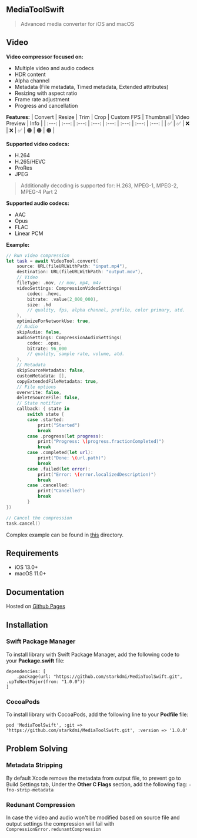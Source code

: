 ## MediaToolSwift
> Advanced media converter for iOS and macOS

## Video
__Video compressor focused on:__
- Multiple video and audio codecs
- HDR content
- Alpha channel
- Metadata (File metadata, Timed metadata, Extended attributes)
- Resizing with aspect ratio
- Frame rate adjustment
- Progress and cancellation

__Features:__
| Convert | Resize | Trim | Crop | Custom FPS | Thumbnail | Video Preview | Info |
| :---: | :---: | :---: | :---: | :---: | :---: | :---: | :---: |
| ✅ | ✅ | ❌ | ❌ | ✅ | 🟠 | 🟠 | 🟠 |

__Supported video codecs:__
- H.264
- H.265/HEVC
- ProRes
- JPEG

> Additionally decoding is supported for: H.263, MPEG-1, MPEG-2, MPEG-4 Part 2

__Supported audio codecs:__
- AAC
- Opus
- FLAC
- Linear PCM

__Example:__
```Swift
// Run video compression
let task = await VideoTool.convert(
    source: URL(fileURLWithPath: "input.mp4"),
    destination: URL(fileURLWithPath: "output.mov"),
    // Video
    fileType: .mov, // mov, mp4, m4v
    videoSettings: CompressionVideoSettings(
        codec: .hevc, 
        bitrate: .value(2_000_000),
        size: .hd
        // quality, fps, alpha channel, profile, color primary, atd.
    ),
    optimizeForNetworkUse: true,
    // Audio
    skipAudio: false,
    audioSettings: CompressionAudioSettings(
        codec: .opus, 
        bitrate: 96_000
        // quality, sample rate, volume, atd.
    ),
    // Metadata
    skipSourceMetadata: false,
    customMetadata: [],
    copyExtendedFileMetadata: true,
    // File options
    overwrite: false,
    deleteSourceFile: false,
    // State notifier
    callback: { state in
        switch state {
        case .started:
            print("Started")
            break
        case .progress(let progress):
            print("Progress: \(progress.fractionCompleted)")
            break
        case .completed(let url):
            print("Done: \(url.path)")
            break
        case .failed(let error):
            print("Error: \(error.localizedDescription)")
            break
        case .cancelled:
            print("Cancelled")
            break
        }
})

// Cancel the compression
task.cancel()
```
Complex example can be found in [this](./Example/) directory.

## Requirements
* iOS 13.0+
* macOS 11.0+

## Documentation
Hosted on [Github Pages](https://starkdmi.github.io/MediaToolSwift/documentation/mediatoolswift)

## Installation
### Swift Package Manager
To install library with Swift Package Manager, add the following code to your __Package.swift__ file:
```
dependencies: [
    .package(url: "https://github.com/starkdmi/MediaToolSwift.git", .upToNextMajor(from: "1.0.0"))
]
```

### CocoaPods
To install library with CocoaPods, add the following line to your __Podfile__ file:
```
pod 'MediaToolSwift', :git => 'https://github.com/starkdmi/MediaToolSwift.git', :version => '1.0.0'
```

## Problem Solving
### Metadata Stripping
By default Xcode remove the metadata from output file, to prevent go to Build Settings tab, Under the __Other C Flags__ section, add the following flag: ```-fno-strip-metadata```

### Redunant Compression
In case the video and audio won't be modified based on source file and output settings the compression will fail with ```CompressionError.redunantCompression```
